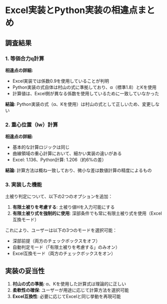 # Excel実装とPython実装の相違点まとめ

## 調査結果

### 1. 等価合力q計算

**相違点の詳細:**
- Excel実装では係数0.9を使用していることが判明
- Python実装の式自体は村山の式に準拠しており、α（標準1.8）とKを使用
- 計算値は、Excel側が異なる係数を使用しているために一致していなかった

**結論:** Python実装の式（α、Kを使用）は村山の式として正しいため、変更しない

### 2. 重心位置（lw）計算

**相違点の詳細:**
- 基本的な計算ロジックは同じ
- 曲線領域の重心計算において、細かい実装の違いがある
- Excel: 1.136、Python計算: 1.206（約6%の差）

**結論:** 計算方法は概ね一致しており、微小な差は数値計算の精度によるもの

### 3. 実装した機能

土被り判定について、以下の2つのオプションを追加：
1. **有限土被りを考慮する**: 土被り値Hを入力可能にする
2. **有限土被り式を強制的に使用**: 深部条件でも常に有限土被り式を使用（Excel互換モード）

これにより、ユーザーは以下の3つのモードを選択可能：
- 深部前提（両方のチェックボックスをオフ）
- 自動判定モード（「有限土被りを考慮する」のみオン）
- Excel互換モード（両方のチェックボックスをオン）

## 実装の妥当性

1. **村山の式の準拠**: α、Kを使用した計算式は理論的に正しい
2. **柔軟性の確保**: ユーザーが用途に応じて計算方法を選択可能
3. **Excel互換性**: 必要に応じてExcelと同じ挙動を再現可能